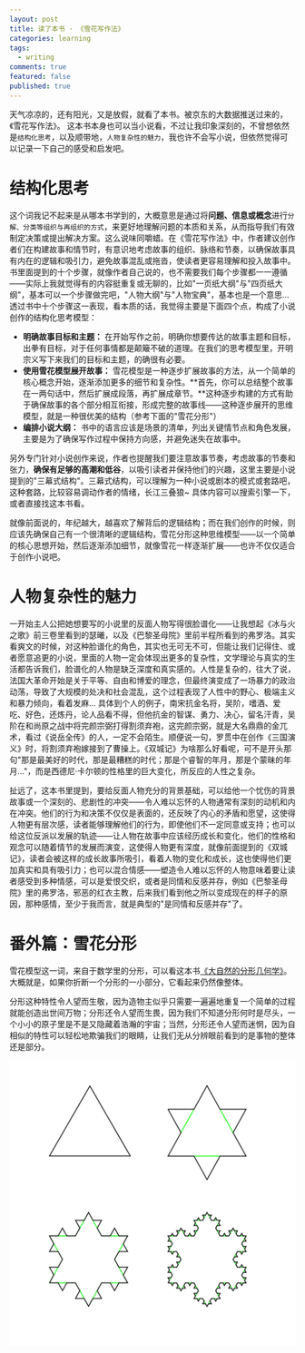 ```yaml
---
layout: post
title: 读了本书 · 《雪花写作法》
categories: learning
tags:
  - writing
comments: true
featured: false
published: true
---
```


天气凉凉的，还有阳光，又是放假，就看了本书。被京东的大数据推送过来的，《雪花写作法》。 这本书本身也可以当小说看，不过让我印象深刻的，不曾想依然是`结构化思考`，以及顺带地，`人物复杂性的魅力`，我也许不会写小说，但依然觉得可以记录一下自己的感受和启发吧。

# 结构化思考

这个词我记不起来是从哪本书学到的，大概意思是通过将**问题、信息或概念**进行`分解、分类等组织与再组织的方式`，来更好地理解问题的本质和关系，从而指导我们有效制定决策或提出解决方案。这么说味同嚼蜡。在《雪花写作法》中，作者建议创作者们在构建故事和情节时，有意识地考虑故事的组织、脉络和节奏，以确保故事具有内在的逻辑和吸引力，避免故事混乱或拖沓，使读者更容易理解和投入故事中。书里面提到的十个步骤，就像作者自己说的，也不需要我们每个步骤都一一遵循——实际上我就觉得有的内容挺重复或无聊的，比如"一页纸大纲"与"四页纸大纲"，基本可以一个步骤做完吧，"人物大纲"与"人物宝典"，基本也是一个意思... 透过书中十个步骤这一表现，看本质的话，我觉得主要是下面四个点，构成了小说创作的结构化思考模型：

- **明确故事目标和主题：** 在开始写作之前，明确你想要传达的故事主题和目标，出拳有目标，对于任何事情都是颠簸不破的道理。在我们的思考模型里，开明宗义写下来我们的目标和主题，的确很有必要。
- **使用雪花模型展开故事：** 雪花模型是一种逐步扩展故事的方法，从一个简单的核心概念开始，逐渐添加更多的细节和复杂性。**首先，你可以总结整个故事在一两句话中，然后扩展成段落，再扩展成章节。**这种逐步构建的方式有助于确保故事的各个部分相互衔接，形成完整的故事线——这种逐步展开的思维模型，就是一种很优美的结构（参考下面的"雪花分形"）
- **编排小说大纲：** 书中的语言应该是场景的清单，列出关键情节点和角色发展，主要是为了确保写作过程中保持方向感，并避免迷失在故事中。

另外专门针对小说创作来说，作者也提醒我们要注意故事节奏，考虑故事的节奏和张力，**确保有足够的高潮和低谷**，以吸引读者并保持他们的兴趣，这里主要是小说提到的"三幕式结构"。三幕式结构，可以理解为一种小说或剧本的模式或套路吧，这种套路，比较容易调动作者的情绪，长江三叠狼~ 具体内容可以搜索引擎一下，或者直接找这本书看。

就像前面说的，年纪越大，越喜欢了解背后的逻辑结构；而在我们创作的时候，则应该先确保自己有一个很清晰的逻辑结构，雪花分形这种思维模型——以一个简单的核心思想开始，然后逐渐添加细节，就像雪花一样逐渐扩展——也许不仅仅适合于创作小说吧。

# 人物复杂性的魅力

一开始主人公把她想要写的小说里的反面人物写得很脸谱化——让我想起《冰与火之歌》前三卷里看到的瑟曦，以及《巴黎圣母院》里前半程所看到的弗罗洛。其实看爽文的时候，对这种脸谱化的角色，其实也无可无不可，但能让我们记得住、或者愿意追更的小说，里面的人物一定会体现出更多的复杂性，文学理论与真实的生活都告诉我们，脸谱化的人物是缺乏深度和真实感的。人性是复杂的，往大了说，法国大革命开始是关于平等、自由和博爱的理念，但最终演变成了一场暴力的政治动荡，导致了大规模的处决和社会混乱，这个过程表现了人性中的野心、极端主义和暴力倾向，看着发麻... 具体到个人的例子，南宋抗金名将，吴阶，嗜酒、爱吃、好色，还炼丹，论人品看不得，但他抗金的智谋、勇力、决心，留名汗青，吴阶在和尚原之战中将完颜宗弼打得割须弃袍，这完颜宗弼，就是大名鼎鼎的金兀术，看过《说岳全传》的人，一定不会陌生。顺便说一句，罗贯中在创作《三国演义》时，将割须弃袍嫁接到了曹操上。《双城记》为啥那么好看呢，可不是开头那句"那是最美好的时代，那是最糟糕的时代；那是个睿智的年月，那是个蒙昧的年月..."，而是西德尼·卡尔顿的性格里的巨大变化，所反应的人性之复杂。

扯远了，这本书里提到，要给反面人物充分的背景基础，可以给他一个忧伤的背景故事或一个深刻的、悲剧性的冲突——令人难以忘怀的人物通常有深刻的动机和内在冲突。他们的行为和决策不仅仅是表面的，还反映了内心的矛盾和愿望，这使得人物更有层次感，读者能够理解他们的行为，即使他们不一定同意或支持；也可以给这位反派以发展的轨迹——让人物在故事中应该经历成长和变化，他们的性格和观念可以随着情节的发展而演变，这使得人物更有深度，就像前面提到的《双城记》，读者会被这样的成长故事所吸引，看着人物的变化和成长，这也使得他们更加真实和具有吸引力；也可以混合情感——塑造令人难以忘怀的人物意味着要让读者感受到多种情感，可以是爱恨交织，或者是同情和反感并存，例如《巴黎圣母院》里的弗罗洛，邪恶的红衣主教，后来我们看到他之所以变成现在的样子的原因，那种感情，至少于我而言，就是典型的"是同情和反感并存"了。

# 番外篇：雪花分形

雪花模型这一词，来自于数学里的分形，可以看这本书[《大自然的分形几何学》](https://book.douban.com/subject/1067279/)。大概就是，如果你折断一个分形的一小部分，它看起来仍然像整体。

分形这种特性令人望而生敬，因为造物主似乎只需要一遍遍地重复一个简单的过程就能创造出世间万物；分形还令人望而生畏，因为我们不知道分形何时是尽头，一个小小的原子里是不是又隐藏着浩瀚的宇宙；当然，分形还令人望而迷惘，因为自相似的特性可以轻松地欺骗我们的眼睛，让我们无从分辨眼前看到的是事物的整体还是部分。

![KochFlake.svg.png](images/KochFlake.svg.png)
